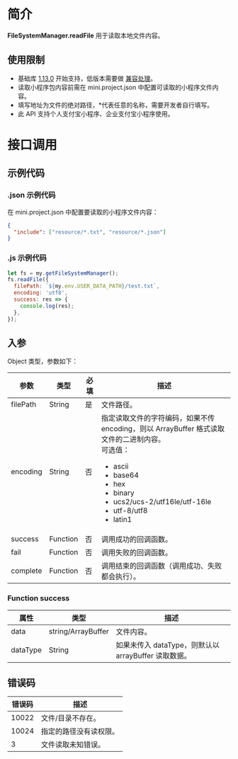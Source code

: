 # 简介

**FileSystemManager.readFile** 用于读取本地文件内容。

## 使用限制

- 基础库 [1.13.0](https://opendocs.alipay.com/mini/framework/lib) 开始支持，低版本需要做 [兼容处理](https://opendocs.alipay.com/mini/framework/compatibility)。
- 读取小程序包内容前需在 mini.project.json 中配置可读取的小程序文件内容。
- 填写地址为文件的绝对路径，\*代表任意的名称，需要开发者自行填写。
- 此 API 支持个人支付宝小程序、企业支付宝小程序使用。

# 接口调用

## 示例代码

### .json 示例代码

在 mini.project.json 中配置要读取的小程序文件内容：

```json
{
  "include": ["resource/*.txt", "resource/*.json"]
}
```

### .js 示例代码

```javascript
let fs = my.getFileSystemManager();
fs.readFile({
  filePath: `${my.env.USER_DATA_PATH}/test.txt`,
  encoding: 'utf8',
  success: res => {
    console.log(res);
  },
});
```

## 入参

Object 类型，参数如下：

| **参数** | **类型** | **必填** | **描述** |
| --- | --- | --- | --- |
| filePath | String | 是 | 文件路径。 |
| encoding | String | 否 | 指定读取文件的字符编码，如果不传 encoding，则以 ArrayBuffer 格式读取文件的二进制内容。<br />可选值：<ul><li>ascii</li><li>base64</li><li>hex</li><li>binary</li><li>ucs2/ucs-2/utf16le/utf-16le</li><li>utf-8/utf8</li><li>latin1</li></ul> |
| success | Function | 否 | 调用成功的回调函数。 |
| fail | Function | 否 | 调用失败的回调函数。 |
| complete | Function | 否 | 调用结束的回调函数（调用成功、失败都会执行）。 |

### Function success

| **属性** | **类型** | **描述** |
| --- | --- | --- |
| data | string/ArrayBuffer | 文件内容。 |
| dataType | String | 如果未传入 dataType，则默认以 arrayBuffer 读取数据。 |

## 错误码

| **错误码** | **描述**               |
| ---------- | ---------------------- |
| 10022      | 文件/目录不存在。      |
| 10024      | 指定的路径没有读权限。 |
| 3          | 文件读取未知错误。     |
